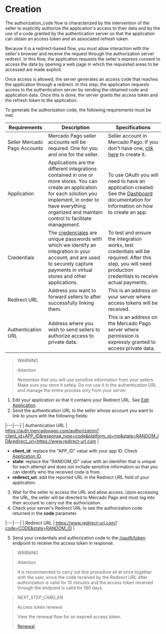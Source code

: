 # Creation
 
The authorization_code flow is characterized by the intervention of the seller to explicitly authorize the application's access to their data and by the use of a code granted by the authentication server so that the application can obtain an access token and an associated refresh token.
 
Because it is a redirect-based flow, you must allow interaction with the seller's browser and receive the request through the authorization server redirect. In this flow, the application requests the seller's express consent to access the data by opening a web page in which the requested areas to be accessed are made explicit.
  
Once access is allowed, the server generates an access code that reaches the application through a redirect. In this step, the application requests access to the authentication server by sending the obtained code and application data. Once this is done, the server grants the access token and the refresh token to the application.
 
To generate the authorization code, the following requirements must be met.
 
| Requirements | Description | Specifications |
| --- | --- | --- |
| Seller Mercado Pago Accounts | Mercado Pago seller accounts will be required. One for you and one for the seller. | Seller account in Mercado Pago. If you don't have one, [clik here](https://www.mercadopago[FAKER][URL[DOMAIN]/hub/registration/landing) to create it. |
| Application | Applications are the different integrations contained in one or more stores. You can create an application for each solution you implement, in order to have everything organized and maintain control to facilitate management. | To use OAuth you will need to have an application created. See the [Dashboard](https://www.mercadopago[FAKER][URL[DOMAIN]/developers/en/guides/resources/dashboard) documentation for information on how to create an app. |
| Credentials | The [credenciales](https://www.mercadopago[FAKER][URL[DOMAIN]/developers/en/guides/resources/credentials) are unique passwords with which we identify an integration in your account, and are used to securely capture payments in virtual stores and other applications. | To test and ensure the integration works, test credentials will be required. After this step, you will need production credentials to receive actual payments. |
| Redirect URL | Address you want to forward sellers to after successfully linking them. | This is an address on your server where access tokens will be received. |
| Authentication URL | Address where you wish to send sellers to authorize access to private data. | This is an address on the Mercado Pago server where permission is expressly granted to access private data. |
 
> WARNING
>
> Attention
>
> Remember that you will use sensitive information from your sellers. Make sure you store it safely. Do not use it in the authentication URL and manage the entire process only from your server.
 
1. Edit your application so that it contains your Redirect URL. See [Edit Application]().
2. Send the authentication URL to the seller whose account you want to link to yours with the following fields:
 
|---|---|
| Authentication URL | https://auth.mercadopago.com/authorization?client_id=APP_ID&response_type=code&platform_id=mp&state=RANDOM_ID&redirect_uri=https://www.redirect-url.com |
 
  - **client_id**: replace the "APP_ID" value with your app ID. Check [Application ID]().
  - **state**: replace the "RANDOM_ID" value with an identifier that is unique for each attempt and does not include sensitive information so that you can identify who the received code is from.
  - **redirect_uri**: add the reported URL in the Redirect URL field of your application.
 
3. Wait for the seller to access the URL and allow access. Upon accessing the URL, the seller will be directed to Mercado Pago and must log into their account to carry out the authorization.
4. Check your server's Redirect URL to see the authorization code returned in the **code** parameter.
 
|---|---|
| Redirect URL | https://www.redirect-url.com?code=CODE&state=RANDOM_ID |
 
5. Send your credentials and authorization code to the [/oauth/token](https://www.mercadopago[FAKER][URL][DOMAIN]/developers/en/reference/oauth/_oauth_token/post) endpoint to receive the access token in response.
 
> WARNING
>
> Attention
>
> It is recommended to carry out this procedure all at once together with the user, since the code received by the Redirect URL after authorization is valid for 10 minutes and the access token received through the endpoint is valid for 180 days.
 
> NEXT_STEP_CARD_EN
>
> Access token renewal
>
> View the renewal flow for an expired access token.
>
> [Renewal](https://www.mercadopago[FAKER][URL][DOMAIN]/developers/en/guides/resources/dashboard/creation)